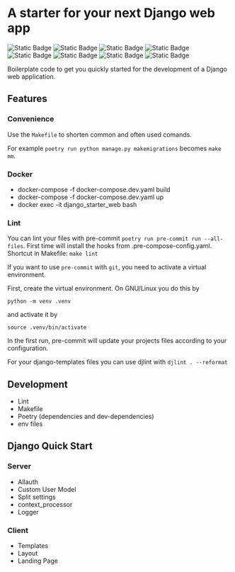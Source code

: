 # A starter for your next Django web app


![Static Badge](https://img.shields.io/badge/Django-%23092E20?style=flat-square&logo=django&logoColor=white)
![Static Badge](https://img.shields.io/badge/Docker-%232496ED?style=flat-square&logo=docker&logoColor=white)
![Static Badge](https://img.shields.io/badge/Poetry-%2360A5FA?style=flat-square&logo=poetry&logoColor=white)
![Static Badge](https://img.shields.io/badge/Htmx-%233366CC?style=flat-square&logo=htmx&logoColor=white)
![Static Badge](https://img.shields.io/badge/Tailwind-%2306B6D4?style=flat-square&logo=tailwindcss&logoColor=white)
![Static Badge](https://img.shields.io/badge/Material%20Design%20Icons-%232196F3?style=flat-square&logo=materialdesignicons&logoColor=white)
![Static Badge](https://img.shields.io/badge/Celery-%2337814A?style=flat-square&logo=celery&logoColor=white)
![Static Badge](https://img.shields.io/badge/Redis-%23DC382D?style=flat-square&logo=redis&logoColor=white)


Boilerplate code to get you quickly started for the development of a Django web application.

## Features

### Convenience

Use the `Makefile` to shorten common and often used comands.

For example `poetry run python manage.py makemigrations` becomes `make mm`.

### Docker

- docker-compose -f docker-compose.dev.yaml build
- docker-compose -f docker-compose.dev.yaml up
- docker exec -it django_starter_web bash

### Lint
You can lint your files with pre-commit `poetry run pre-commit run --all-files`.
First time will install the hooks from .pre-compose-config.yaml.
Shortcut in Makefile: `make lint`

If you want to use `pre-commit` with `git`, you need to activate a virtual environment.

First, create the virtual environment. On GNU/Linux you do this by

`python -m venv .venv`

and activate it by

`source .venv/bin/activate`

In the first run, pre-commit will update your projects files according to your configuration.

For your django-templates files you can use djlint with `djlint . --reformat`

## Development
- Lint
- Makefile
- Poetry (dependencies and dev-dependencies)
- env files




## Django Quick Start
### Server
- Allauth
- Custom User Model
- Split settings
- context_processor
- Logger

### Client
- Templates
- Layout
- Landing Page
